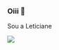 ### Oiii 👋
Sou a Leticiane

![](https://media1.giphy.com/media/4QxQgWZHbeYwM/giphy.gif?cid=ecf05e47cpvp3p5aqxtqi0h0igken4apd7xxd7anzadfe2uv&ep=v1_gifs_related&rid=giphy.gif&ct=g)

